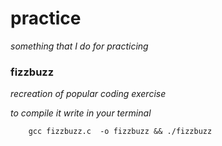 # practice
 *something that I do for practicing*

### fizzbuzz
 *recreation of popular coding exercise*
 
 *to compile it write in your terminal*
```
	gcc fizzbuzz.c  -o fizzbuzz && ./fizzbuzz
```
